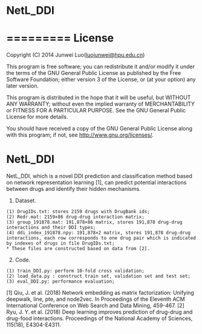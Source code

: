 # NetL_DDI
=========
License
=========

Copyright (C) 2014 Junwei Luo(luojunwei@hpu.edu.cn)

This program is free software; you can redistribute it and/or
modify it under the terms of the GNU General Public License
as published by the Free Software Foundation; either version 3
of the License, or (at your option) any later version.

This program is distributed in the hope that it will be useful,
but WITHOUT ANY WARRANTY; without even the implied warranty of
MERCHANTABILITY or FITNESS FOR A PARTICULAR PURPOSE.  See the
GNU General Public License for more details.

You should have received a copy of the GNU General Public License
along with this program; if not, see <http://www.gnu.org/licenses/>.

NetL_DDI
=================

NetL_DDI, which is a novel DDI prediction and classification method based on network representation learning [1], can predict potential interactions between drugs and identify their hidden mechanisms.

1. Dataset.
```
(1) DrugIDs.txt: stores 2159 drugs with DrugBank ids;
(2) Redr.mat: 2159×86 drug-drug interaction matrix;
(3) group_191878.mat: 191,878×86 matrix, stores 191,878 drug-drug interactions and their DDI types;
(4) ddi_index_191878.npy: 191,878×2 matrix, stores 191,878 drug-drug interactions, each row corresponds to one drug pair which is indicated by indexes of drugs in file DrugIDs.txt;
* These files are constructed based on data from [2].
```
2. Code.
```
(1) train_DDI.py: perform 10-fold cross validation;
(2) load_data.py : construct train set, validation set and test set;
(3) eval_DDI.py: performance evaluation;
```

[1] Qiu, J. et al. (2018) Network embedding as matrix factorization: Unifying deepwalk, line, pte, and node2vec. In Proceedings of the Eleventh ACM International Conference on Web Search and Data Mining, 459-467.
[2] Ryu, J. Y. et al. (2018) Deep learning improves prediction of drug-drug and drug-food interactions. Proceedings of the National Academy of Sciences, 115(18), E4304-E4311.
